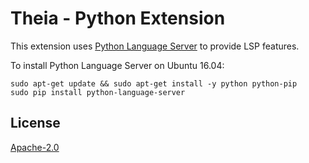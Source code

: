 # Theia - Python Extension

This extension uses [Python Language Server](https://github.com/sourcegraph/python-langserver) to provide LSP features.

To install Python Language Server on Ubuntu 16.04:

```
sudo apt-get update && sudo apt-get install -y python python-pip
sudo pip install python-language-server
```

## License
[Apache-2.0](https://github.com/theia-ide/theia/blob/master/LICENSE)
